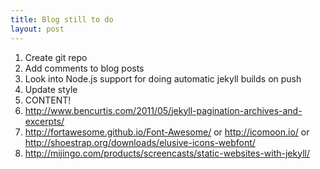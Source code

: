 ```yaml
---
title: Blog still to do
layout: post
---
```


1. Create git repo
1. Add comments to blog posts
1. Look into Node.js support for doing automatic jekyll builds on push
1. Update style
1. CONTENT!
1. http://www.bencurtis.com/2011/05/jekyll-pagination-archives-and-excerpts/
1. http://fortawesome.github.io/Font-Awesome/ or http://icomoon.io/ or http://shoestrap.org/downloads/elusive-icons-webfont/
1. http://mijingo.com/products/screencasts/static-websites-with-jekyll/